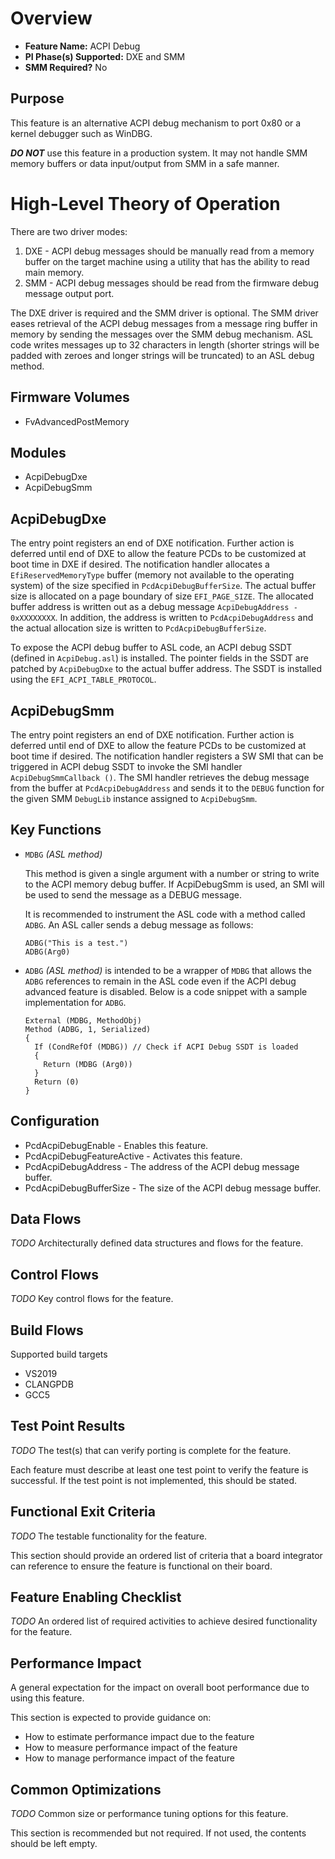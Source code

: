 # Overview
* **Feature Name:** ACPI Debug
* **PI Phase(s) Supported:** DXE and SMM
* **SMM Required?** No

## Purpose
This feature is an alternative ACPI debug mechanism to port 0x80 or a kernel debugger such as WinDBG.

**_DO NOT_** use this feature in a production system. It may not handle SMM memory buffers or data input/output
from SMM in a safe manner.

# High-Level Theory of Operation
There are two driver modes:
  1. DXE - ACPI debug messages should be manually read from a memory buffer on the target machine using a utility
     that has the ability to read main memory.
  2. SMM - ACPI debug messages should be read from the firmware debug message output port.

The DXE driver is required and the SMM driver is optional. The SMM driver eases retrieval of the ACPI debug messages
from a message ring buffer in memory by sending the messages over the SMM debug mechanism. ASL code writes messages up
to 32 characters in length (shorter strings will be padded with zeroes and longer strings will be truncated) to an
ASL debug method.

## Firmware Volumes
* FvAdvancedPostMemory

## Modules
* AcpiDebugDxe
* AcpiDebugSmm

## AcpiDebugDxe
The entry point registers an end of DXE notification. Further action is deferred until end of DXE to allow the
feature PCDs to be customized at boot time in DXE if desired. The notification handler allocates a `EfiReservedMemoryType`
buffer (memory not available to the operating system) of the size specified in `PcdAcpiDebugBufferSize`. The actual
buffer size is allocated on a page boundary of size `EFI_PAGE_SIZE`. The allocated buffer address is written out
as a debug message `AcpiDebugAddress - 0xXXXXXXXX`. In addition, the address is written to `PcdAcpiDebugAddress`
and the actual allocation size is written to `PcdAcpiDebugBufferSize`.

To expose the ACPI debug buffer to ASL code, an ACPI debug SSDT (defined in `AcpiDebug.asl`) is installed. The pointer
fields in the SSDT are patched by `AcpiDebugDxe` to the actual buffer address. The SSDT is installed using the
`EFI_ACPI_TABLE_PROTOCOL`.

## AcpiDebugSmm
The entry point registers an end of DXE notification. Further action is deferred until end of DXE to allow the
feature PCDs to be customized at boot time if desired. The notification handler registers a SW SMI that can be
triggered in ACPI debug SSDT to invoke the SMI handler `AcpiDebugSmmCallback ()`. The SMI handler retrieves the debug
message from the buffer at `PcdAcpiDebugAddress` and sends it to the `DEBUG` function for the given SMM `DebugLib`
instance assigned to `AcpiDebugSmm`.

## Key Functions
* `MDBG` _(ASL method)_

  This method is given a single argument with a number or string to write
  to the ACPI memory debug buffer. If AcpiDebugSmm is used, an SMI will
  be used to send the message as a DEBUG message.

  It is recommended to instrument the ASL code with a method called `ADBG`. An ASL caller sends a debug
  message as follows:

  ```
  ADBG("This is a test.")
  ADBG(Arg0)
  ```

* `ADBG` _(ASL method)_ is intended to be a wrapper of `MDBG` that allows the `ADBG` references to remain in the ASL code even if
  the ACPI debug advanced feature is disabled. Below is a code snippet with a sample implementation for `ADBG`.

  ```
  External (MDBG, MethodObj)
  Method (ADBG, 1, Serialized)
  {
    If (CondRefOf (MDBG)) // Check if ACPI Debug SSDT is loaded
    {
      Return (MDBG (Arg0))
    }
    Return (0)
  }
  ```

## Configuration
* PcdAcpiDebugEnable - Enables this feature.
* PcdAcpiDebugFeatureActive - Activates this feature.
* PcdAcpiDebugAddress - The address of the ACPI debug message buffer.
* PcdAcpiDebugBufferSize - The size of the ACPI debug message buffer.

## Data Flows
*_TODO_*
Architecturally defined data structures and flows for the feature.

## Control Flows
*_TODO_*
Key control flows for the feature.

## Build Flows
Supported build targets
* VS2019
* CLANGPDB
* GCC5

## Test Point Results
*_TODO_*
The test(s) that can verify porting is complete for the feature.

Each feature must describe at least one test point to verify the feature is successful. If the test point is not
implemented, this should be stated.

## Functional Exit Criteria
*_TODO_*
The testable functionality for the feature.

This section should provide an ordered list of criteria that a board integrator can reference to ensure the feature is
functional on their board.

## Feature Enabling Checklist
*_TODO_*
An ordered list of required activities to achieve desired functionality for the feature.

## Performance Impact
A general expectation for the impact on overall boot performance due to using this feature.

This section is expected to provide guidance on:
* How to estimate performance impact due to the feature
* How to measure performance impact of the feature
* How to manage performance impact of the feature

## Common Optimizations
*_TODO_*
Common size or performance tuning options for this feature.

This section is recommended but not required. If not used, the contents should be left empty.
